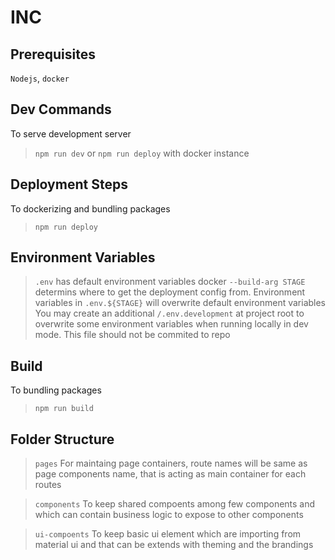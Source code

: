 # INC

## Prerequisites

`Nodejs`, `docker`

## Dev Commands

To serve development server

> `npm run dev` or `npm run deploy` with docker instance

## Deployment Steps

To dockerizing and bundling packages

> `npm run deploy`

## Environment Variables

> `.env` has default environment variables
> docker `--build-arg STAGE` determins where to get the deployment config from. Environment variables in `.env.${STAGE}` will overwrite default environment variables
> You may create an additional `/.env.development` at project root to overwrite some environment variables when running locally in dev mode. This file should not be commited to repo

## Build

To bundling packages

> `npm run build`

## Folder Structure

> `pages`
> For maintaing page containers, route names will be same as page components name, that is acting as main container for each routes

> `components`
> To keep shared compoents among few components and which can contain business logic to expose to other components

> `ui-compoents`
> To keep basic ui element which are importing from material ui and that can be extends with theming and the brandings
